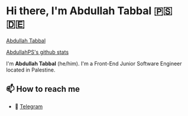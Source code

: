 # Hi there, I'm Abdullah Tabbal 🇵🇸 🇩🇪 
<div class="badge-base LI-profile-badge" data-locale="en_US" data-size="medium" data-theme="light" data-type="VERTICAL" data-vanity="abdullah-tabbal-809aa31b1" data-version="v1"><a class="badge-base__link LI-simple-link" href="https://www.linkedin.com/in/abdullah-tabbal-809aa31b1?trk=profile-badge">Abdullah Tabbal</a></div>
              

[AbdullahPS's github stats](https://github-readme-stats.vercel.app/api?username=AbdullahPS&show_icons=true&count_private=true&theme=dracula)


I'm **Abdullah Tabbal** (he/him). I'm a Front-End Junior Software Engineer located in Palestine. 

## 📫 How to reach me

* 💬 [Telegram](https://t.me/abdullahps)
